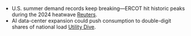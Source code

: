- U.S. summer demand records keep breaking—ERCOT hit historic peaks during the 2024 heatwave [Reuters](https://www.reuters.com/business/energy/texas-power-demand-set-break-record-during-heat-wave-grid-operator-says-2024-08-20/?utm_source=chatgpt.com).  
- AI data-center expansion could push consumption to double-digit shares of national load [Utility Dive](https://www.utilitydive.com/news/sustainable-ai-requires-close-collaboration-between-data-centers-grid-st/747014/).